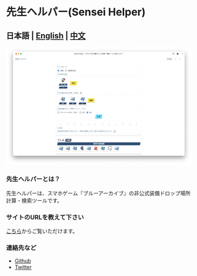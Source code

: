 # 先生ヘルパー(Sensei Helper)

## 日本語 | [English](../../README.md) | [中文](../cn/README.md)

![home.png](home.png)

### 先生ヘルパーとは？
先生ヘルパーは、スマホゲーム『ブルーアーカイブ』の非公式装備ドロップ場所計算・検索ツールです。


### サイトのURLを教えて下さい
[こちら](https://sensei.help)からご覧いただけます。

### 連絡先など
* [Github](https://github.com/edwardez/sensei-helper/issues)
* [Twitter](https://twitter.com/sensei_helper)

